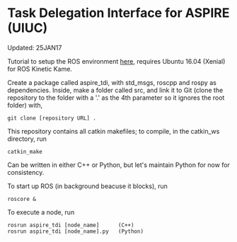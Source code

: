 # Task Delegation Interface for ASPIRE (UIUC)

Updated: 25JAN17

Tutorial to setup the ROS environment [here](http://wiki.ros.org/ROS/Tutorials/InstallingandConfiguringROSEnvironment), requires Ubuntu 16.04 (Xenial) for ROS Kinetic Kame.

Create a package called aspire_tdi, with std_msgs, roscpp and rospy as dependencies. Inside, make a folder called src, and link it to Git (clone the repository to the folder with a '.' as the 4th parameter so it ignores the root folder) with,

```
git clone [repository URL] .
```

This repository contains all catkin makefiles; to compile, in the catkin_ws directory, run
```
catkin_make
```

Can be written in either C++ or Python, but let's maintain Python for now for consistency.

To start up ROS (in background beacuse it blocks), run
```
roscore &
```
To execute a node, run
```
rosrun aspire_tdi [node_name]      (C++)
rosrun aspire_tdi [node_name].py   (Python)
```
